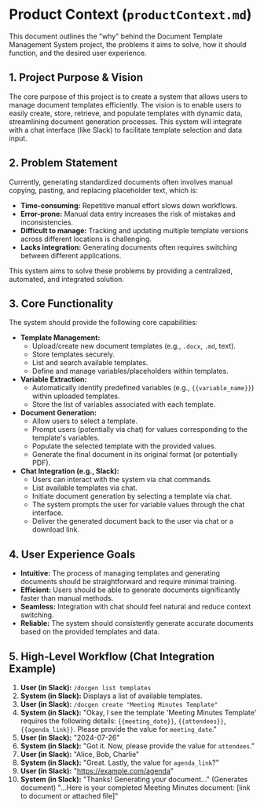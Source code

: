 # Product Context (`productContext.md`)

This document outlines the "why" behind the Document Template Management System project, the problems it aims to solve, how it should function, and the desired user experience.

## 1. Project Purpose & Vision

The core purpose of this project is to create a system that allows users to manage document templates efficiently. The vision is to enable users to easily create, store, retrieve, and populate templates with dynamic data, streamlining document generation processes. This system will integrate with a chat interface (like Slack) to facilitate template selection and data input.

## 2. Problem Statement

Currently, generating standardized documents often involves manual copying, pasting, and replacing placeholder text, which is:
-   **Time-consuming:** Repetitive manual effort slows down workflows.
-   **Error-prone:** Manual data entry increases the risk of mistakes and inconsistencies.
-   **Difficult to manage:** Tracking and updating multiple template versions across different locations is challenging.
-   **Lacks integration:** Generating documents often requires switching between different applications.

This system aims to solve these problems by providing a centralized, automated, and integrated solution.

## 3. Core Functionality

The system should provide the following core capabilities:

-   **Template Management:**
    -   Upload/create new document templates (e.g., `.docx`, `.md`, text).
    -   Store templates securely.
    -   List and search available templates.
    -   Define and manage variables/placeholders within templates.
-   **Variable Extraction:**
    -   Automatically identify predefined variables (e.g., `{{variable_name}}`) within uploaded templates.
    -   Store the list of variables associated with each template.
-   **Document Generation:**
    -   Allow users to select a template.
    -   Prompt users (potentially via chat) for values corresponding to the template's variables.
    -   Populate the selected template with the provided values.
    -   Generate the final document in its original format (or potentially PDF).
-   **Chat Integration (e.g., Slack):**
    -   Users can interact with the system via chat commands.
    -   List available templates via chat.
    -   Initiate document generation by selecting a template via chat.
    -   The system prompts the user for variable values through the chat interface.
    -   Deliver the generated document back to the user via chat or a download link.

## 4. User Experience Goals

-   **Intuitive:** The process of managing templates and generating documents should be straightforward and require minimal training.
-   **Efficient:** Users should be able to generate documents significantly faster than manual methods.
-   **Seamless:** Integration with chat should feel natural and reduce context switching.
-   **Reliable:** The system should consistently generate accurate documents based on the provided templates and data.

## 5. High-Level Workflow (Chat Integration Example)

1.  **User (in Slack):** `/docgen list templates`
2.  **System (in Slack):** Displays a list of available templates.
3.  **User (in Slack):** `/docgen create "Meeting Minutes Template"`
4.  **System (in Slack):** "Okay, I see the template 'Meeting Minutes Template' requires the following details: `{{meeting_date}}`, `{{attendees}}`, `{{agenda_link}}`. Please provide the value for `meeting_date`."
5.  **User (in Slack):** "2024-07-26"
6.  **System (in Slack):** "Got it. Now, please provide the value for `attendees`."
7.  **User (in Slack):** "Alice, Bob, Charlie"
8.  **System (in Slack):** "Great. Lastly, the value for `agenda_link`?"
9.  **User (in Slack):** "https://example.com/agenda"
10. **System (in Slack):** "Thanks! Generating your document..." (Generates document) "...Here is your completed Meeting Minutes document: [link to document or attached file]" 